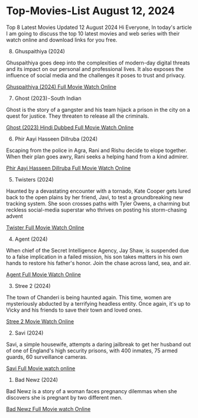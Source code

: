 # Top-Movies-List August 12, 2024

Top 8 Latest Movies Updated 12 August 2024
Hi Everyone, In today's article I am going to discuss the top 10 latest movies and web series with their watch online and download links for you free.

8. Ghuspaithiya (2024)

Ghuspaithiya goes deep into the complexities of modern-day digital threats and its impact on our personal and professional lives. It also exposes the influence of social media and the challenges it poses to trust and privacy.

[Ghuspaithiya (2024) Full Movie Watch Online](https://allmoviesonline.site/movies/ghuspaithiya-2024-hindi-full-movie-watch-online-hd-print-free-download/)

7. Ghost (2023) - South Indian

Ghost is the story of a gangster and his team hijack a prison in the city on a quest for justice. They threaten to release all the criminals.

[Ghost (2023) Hindi Dubbed Full Movie Watch Online](https://allmoviesonline.site/movies/ghost-2023-hindi-dubbed-full-movie-watch-online-hd-print-free-download/)

6. Phir Aayi Hasseen Dillruba (2024)
 
Escaping from the police in Agra, Rani and Rishu decide to elope together. When their plan goes awry, Rani seeks a helping hand from a kind admirer.

[Phir Aayi Hasseen Dillruba Full Movie Watch Online](https://allmoviesonline.site/movies/phir-aayi-hasseen-dillruba-2024-hindi-full-movie-watch-online-hd-print-free-download/)

5. Twisters (2024)

Haunted by a devastating encounter with a tornado, Kate Cooper gets lured back to the open plains by her friend, Javi, to test a groundbreaking new tracking system. She soon crosses paths with Tyler Owens, a charming but reckless social-media superstar who thrives on posting his storm-chasing advent

[Twister Full Movie Watch Online](https://allmoviesonline.site/movies/twisters-2024-hindi-dubbed-full-movie-watch-online-hd-print-free-download/)

4. Agent (2024)

When chief of the Secret Intelligence Agency, Jay Shaw, is suspended due to a false implication in a failed mission, his son takes matters in his own hands to restore his father's honor. Join the chase across land, sea, and air.

[Agent Full Movie Watch Online](https://allmoviesonline.site/movies/agent-2024-hindi-dubbed-full-movie-watch-online-hd-print-free-download/)

3. Stree 2 (2024)

The town of Chanderi is being haunted again. This time, women are mysteriously abducted by a terrifying headless entity. Once again, it's up to Vicky and his friends to save their town and loved ones.

[Stree 2 Movie Watch Online](https://allmoviesonline.site/movies/stree-2-full-movie-watch-online-hd-print-free-download/)

2. Savi (2024)

Savi, a simple housewife, attempts a daring jailbreak to get her husband out of one of England's high security prisons, with 400 inmates, 75 armed guards, 60 surveillance cameras.

[Savi Full Movie watch online](https://allmoviesonline.site/movies/savi-2024-hindi-full-movie-watch-online-hd-print-free-download/)

1. Bad Newz (2024)

Bad Newz is a story of a woman faces pregnancy dilemmas when she discovers she is pregnant by two different men.

[Bad Newz Full Movie watch Online](https://allmoviesonline.site/movies/bad-newz-2024-hindi-full-movie-watch-online-hd-print-free-download/)
